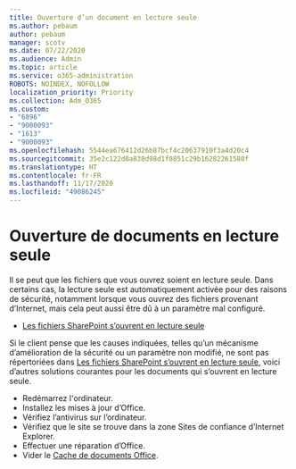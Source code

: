 ```yaml
---
title: Ouverture d’un document en lecture seule
ms.author: pebaum
author: pebaum
manager: scotv
ms.date: 07/22/2020
ms.audience: Admin
ms.topic: article
ms.service: o365-administration
ROBOTS: NOINDEX, NOFOLLOW
localization_priority: Priority
ms.collection: Adm_O365
ms.custom:
- "6896"
- "9000093"
- "1613"
- "9000093"
ms.openlocfilehash: 5544ea676412d26b87bcf4c20637910f3a4d20c4
ms.sourcegitcommit: 35e2c122d8a838d98d1f0851c29b16282261580f
ms.translationtype: HT
ms.contentlocale: fr-FR
ms.lasthandoff: 11/17/2020
ms.locfileid: "49086245"
---
```

# <a name="documents-opening-in-read-only"></a>Ouverture de documents en lecture seule

Il se peut que les fichiers que vous ouvrez soient en lecture seule. Dans certains cas, la lecture seule est automatiquement activée pour des raisons de sécurité, notamment lorsque vous ouvrez des fichiers provenant d’Internet, mais cela peut aussi être dû à un paramètre mal configuré.

- [Les fichiers SharePoint s’ouvrent en lecture seule](https://docs.microsoft.com/sharepoint/troubleshoot/lists-and-libraries/files-open-as-read-only-and-cannot-check-in-or-out)

Si le client pense que les causes indiquées, telles qu’un mécanisme d’amélioration de la sécurité ou un paramètre non modifié, ne sont pas répertoriées dans [Les fichiers SharePoint s’ouvrent en lecture seule](https://docs.microsoft.com/sharepoint/troubleshoot/lists-and-libraries/files-open-as-read-only-and-cannot-check-in-or-out), voici d’autres solutions courantes pour les documents qui s’ouvrent en lecture seule.

- Redémarrez l'ordinateur.
- Installez les mises à jour d’Office.
- Vérifiez l’antivirus sur l’ordinateur.
- Vérifiez que le site se trouve dans la zone Sites de confiance d’Internet Explorer.
- Effectuer une réparation d’Office.
- Vider le [Cache de documents Office](https://support.microsoft.com/office/delete-your-office-document-cache-b1d3765e-d71b-4bb8-99ca-acd22c42995d?ui=en-us&rs=en-us&ad=us).

